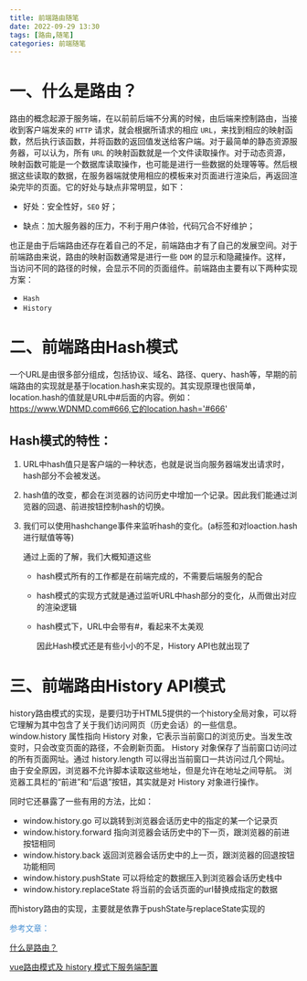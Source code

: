 ```yaml
---
title: 前端路由随笔
date: 2022-09-29 13:30
tags: [路由,随笔]
categories: 前端随笔
---
```


# 一、什么是路由？

路由的概念起源于服务端，在以前前后端不分离的时候，由后端来控制路由，当接收到客户端发来的   `HTTP` 请求，就会根据所请求的相应 `URL`，来找到相应的映射函数，然后执行该函数，并将函数的返回值发送给客户端。对于最简单的静态资源服务器，可以认为，所有 `URL` 的映射函数就是一个文件读取操作。对于动态资源，映射函数可能是一个数据库读取操作，也可能是进行一些数据的处理等等。然后根据这些读取的数据，在服务器端就使用相应的模板来对页面进行渲染后，再返回渲染完毕的页面。它的好处与缺点非常明显，如下：

- 好处：安全性好，`SEO` 好；

- 缺点：加大服务器的压力，不利于用户体验，代码冗合不好维护；

也正是由于后端路由还存在着自己的不足，前端路由才有了自己的发展空间。对于前端路由来说，路由的映射函数通常是进行一些 `DOM` 的显示和隐藏操作。这样，当访问不同的路径的时候，会显示不同的页面组件。前端路由主要有以下两种实现方案：

- `Hash`
- `History`
# 二、前端路由Hash模式

一个URL是由很多部分组成，包括协议、域名、路径、query、hash等，早期的前端路由的实现就是基于location.hash来实现的。其实现原理也很简单，location.hash的值就是URL中#后面的内容。例如：https://www.WDNMD.com#666,它的location.hash='#666'

## Hash模式的特性：

1. URL中hash值只是客户端的一种状态，也就是说当向服务器端发出请求时，hash部分不会被发送。

2. hash值的改变，都会在浏览器的访问历史中增加一个记录。因此我们能通过浏览器的回退、前进按钮控制hash的切换。

3. 我们可以使用hashchange事件来监听hash的变化。(a标签和对loaction.hash进行赋值等等)

   通过上面的了解，我们大概知道这些

   - hash模式所有的工作都是在前端完成的，不需要后端服务的配合

   - hash模式的实现方式就是通过监听URL中hash部分的变化，从而做出对应的渲染逻辑

   - hash模式下，URL中会带有#，看起来不太美观

     因此Hash模式还是有些小小的不足，History API也就出现了

# 三、前端路由History API模式

history路由模式的实现，是要归功于HTML5提供的一个history全局对象，可以将它理解为其中包含了关于我们访问网页（历史会话）的一些信息。window.history 属性指向 History 对象，它表示当前窗口的浏览历史。当发生改变时，只会改变页面的路径，不会刷新页面。 History 对象保存了当前窗口访问过的所有页面网址。通过 history.length 可以得出当前窗口一共访问过几个网址。 由于安全原因，浏览器不允许脚本读取这些地址，但是允许在地址之间导航。 浏览器工具栏的“前进”和“后退”按钮，其实就是对 History 对象进行操作。

同时它还暴露了一些有用的方法，比如：

- window.history.go 可以跳转到浏览器会话历史中的指定的某一个记录页
- window.history.forward 指向浏览器会话历史中的下一页，跟浏览器的前进按钮相同
- window.history.back 返回浏览器会话历史中的上一页，跟浏览器的回退按钮功能相同
- window.history.pushState 可以将给定的数据压入到浏览器会话历史栈中
- window.history.replaceState 将当前的会话页面的url替换成指定的数据

而history路由的实现，主要就是依靠于pushState与replaceState实现的



<font color='#478fd2'>参考文章：</font>

[什么是路由？](https://juejin.cn/post/6844903906024095751)

[vue路由模式及 history 模式下服务端配置](https://icode.best/i/13730847328933)